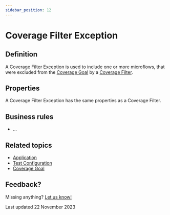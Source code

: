 ```yaml
---
sidebar_position: 12
---
```


# Coverage Filter Exception

## Definition

A Coverage Filter Exception is used to include one or more microflows, that were excluded from the [Coverage Goal](coverage-goal) by a [Coverage Filter](coverage-filter).

## Properties

A Coverage Filter Exception has the same properties as a Coverage Filter.


## Business rules
- ...


## Related topics
- [Application](application)
- [Test Configuration](test-configuration)
- [Coverage Goal](coverage-goal)


## Feedback?
Missing anything? [Let us know!](mailto:support@menditect.com)

Last updated 22 November 2023